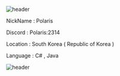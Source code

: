 ![header](https://capsule-render.vercel.app/api?type=slice&color=ECCEF5&height=400&section=header&text=Polaris&fontSize=100)

NickName : Polaris

Discord : Polaris:2314

Location : South Korea ( Republic of Korea )

Language : C# , Java

![header](https://capsule-render.vercel.app/api?type=slice&color=F5ECCE&height=300&section=footer&fontSize=100)
